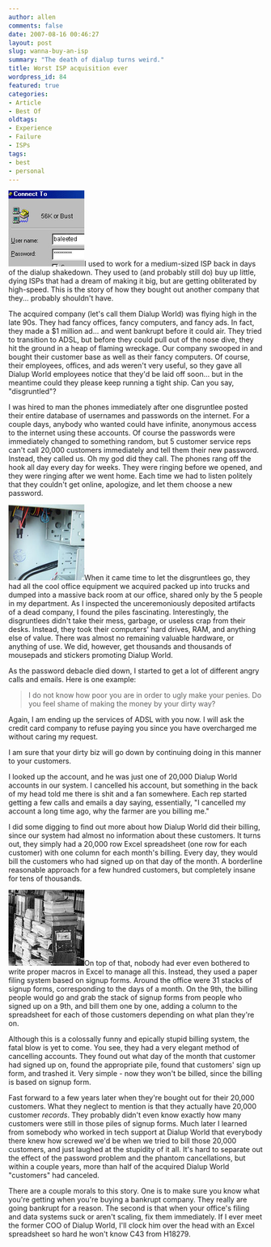 ```yaml
---
author: allen
comments: false
date: 2007-08-16 00:46:27
layout: post
slug: wanna-buy-an-isp
summary: "The death of dialup turns weird."
title: Worst ISP acquisition ever
wordpress_id: 84
featured: true
categories:
- Article
- Best Of
oldtags:
- Experience
- Failure
- ISPs
tags:
- best
- personal
---
```


![Dialing up](/images/wp-uploads/2007/08/dialup.jpg)I used to work for a medium-sized ISP back in days of the dialup shakedown. They used to (and probably still do) buy up little, dying ISPs that had a dream of making it big, but are getting obliterated by high-speed. This is the story of how they bought out another company that they... probably shouldn't have.

The acquired company (let's call them Dialup World) was flying high in the late 90s. They had fancy offices, fancy computers, and fancy ads. In fact, they made a $1 million ad... and went bankrupt before it could air. They tried to transition to ADSL, but before they could pull out of the nose dive, they hit the ground in a heap of flaming wreckage. Our company swooped in and bought their customer base  as well as their fancy computers. Of course, their employees, offices, and ads weren't very useful, so they gave all Dialup World employees notice that they'd be laid off soon... but in the meantime could they please keep running a tight ship. Can you say, "disgruntled"?

I was hired to man the phones immediately after one disgruntlee posted their entire database of usernames and passwords on the internet. For a couple days, anybody who wanted could have infinite, anonymous access to the internet using these accounts. Of course the passwords were immediately changed to something random, but 5 customer service reps can't call 20,000 customers immediately and tell them their new password. Instead, they called us. Oh my god did they call. The phones rang off the hook all day every day for weeks. They were ringing before we opened, and they were ringing after we went home. Each time we had to listen politely that they couldn't get online, apologize, and let them choose a new password.

![empty-computer.jpg](/images/wp-uploads/2007/08/empty-computer.jpg)When it came time to let the disgruntlees go, they had all the cool office equipment we acquired packed up into trucks and dumped into a massive back room at our office, shared only by the 5 people in my department. As I inspected the unceremoniously deposited artifacts of a dead company, I found the piles fascinating. Interestingly, the disgruntlees didn't take their mess, garbage, or useless crap from their desks. Instead, they took their computers' hard drives, RAM, and anything else of value. There was almost no remaining valuable hardware, or anything of use. We did, however, get thousands and thousands of mousepads and stickers promoting Dialup World.

As the password debacle died down, I started to get a lot of different angry calls and emails. Here is one example:


> I do not know how poor you are in order to ugly make your penies. Do you feel shame of making the money by your dirty way?

Again, I am ending up the services of ADSL with you now. I will ask the credit card company to refuse paying you since you have overcharged me without caring my request.

I am sure that your dirty biz will go down by continuing doing in this manner to your customers.


I looked up the account, and he was just one of 20,000 Dialup World accounts in our system. I cancelled his account, but something in the back of my head told me there is shit and a fan somewhere. Each rep started getting a few calls and emails a day saying, essentially, "I cancelled my account a long time ago, why the farmer are you billing me."

I did some digging to find out more about how Dialup World did their billing, since our system had almost no information about these customers. It turns out, they simply had a 20,000 row Excel spreadsheet (one row for each customer) with one column for each month's billing. Every day, they would bill the customers who had signed up on that day of the month. A borderline reasonable approach for a few hundred customers, but completely insane for  tens of thousands.

![paper-sucks2.jpg](/images/wp-uploads/2007/08/paper-sucks2.jpg)On top of that, nobody had ever even bothered to write proper macros in Excel to manage all this. Instead, they used a paper filing system based on signup forms. Around the office were 31 stacks of signup forms, corresponding to the days of a month. On the 9th, the billing people would go and grab the stack of signup forms from people who signed up on a 9th, and bill them one by one, adding a column to the spreadsheet for each of those customers depending on what plan they're on.

Although this is a colossally funny and epically stupid billing system, the fatal blow is yet to come. You see, they had a very elegant method of cancelling accounts. They found out what day of the month that customer had signed up on, found the appropriate pile, found that customers' sign up form, and trashed it. Very simple - now they won't be billed, since the billing is based on signup form.

Fast forward to a few years later when they're bought out for their 20,000 customers. What they neglect to mention is that they actually have 20,000 customer _records_. They probably didn't even know exactly how many customers were still in those piles of signup forms. Much later I learned from somebody who worked in tech support at Dialup World that everybody there knew how screwed we'd be when we tried to bill those 20,000 customers, and just laughed at the stupidity of it all. It's hard to separate out the effect of the password problem and the phantom cancellations, but within a couple years, more than half of the acquired Dialup World "customers" had canceled.

There are a couple morals to this story. One is to make sure you know what you're getting when you're buying a bankrupt company. They really are going bankrupt for a reason. The second is that when your office's filing and data systems suck or aren't scaling, fix them immediately. If I ever meet the former COO of Dialup World, I'll clock him over the head with an Excel spreadsheet so hard he won't know C43 from H18279.
